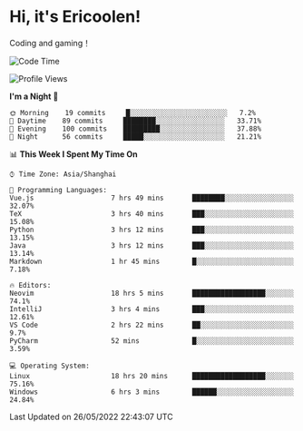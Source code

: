 # Hi, it's Ericoolen!
Coding and gaming！

<!--START_SECTION:waka-->
![Code Time](http://img.shields.io/badge/Code%20Time-283%20hrs%2049%20mins-blue)

![Profile Views](http://img.shields.io/badge/Profile%20Views-7-blue)

**I'm a Night 🦉** 

```text
🌞 Morning    19 commits     █░░░░░░░░░░░░░░░░░░░░░░░░   7.2% 
🌆 Daytime    89 commits     ████████░░░░░░░░░░░░░░░░░   33.71% 
🌃 Evening    100 commits    █████████░░░░░░░░░░░░░░░░   37.88% 
🌙 Night      56 commits     █████░░░░░░░░░░░░░░░░░░░░   21.21%

```


📊 **This Week I Spent My Time On** 

```text
⌚︎ Time Zone: Asia/Shanghai

💬 Programming Languages: 
Vue.js                   7 hrs 49 mins       ████████░░░░░░░░░░░░░░░░░   32.07% 
TeX                      3 hrs 40 mins       ███░░░░░░░░░░░░░░░░░░░░░░   15.08% 
Python                   3 hrs 12 mins       ███░░░░░░░░░░░░░░░░░░░░░░   13.15% 
Java                     3 hrs 12 mins       ███░░░░░░░░░░░░░░░░░░░░░░   13.14% 
Markdown                 1 hr 45 mins        █░░░░░░░░░░░░░░░░░░░░░░░░   7.18%

🔥 Editors: 
Neovim                   18 hrs 5 mins       ██████████████████░░░░░░░   74.1% 
IntelliJ                 3 hrs 4 mins        ███░░░░░░░░░░░░░░░░░░░░░░   12.61% 
VS Code                  2 hrs 22 mins       ██░░░░░░░░░░░░░░░░░░░░░░░   9.7% 
PyCharm                  52 mins             █░░░░░░░░░░░░░░░░░░░░░░░░   3.59%

💻 Operating System: 
Linux                    18 hrs 20 mins      ██████████████████░░░░░░░   75.16% 
Windows                  6 hrs 3 mins        ██████░░░░░░░░░░░░░░░░░░░   24.84%

```


 Last Updated on 26/05/2022 22:43:07 UTC
<!--END_SECTION:waka-->

